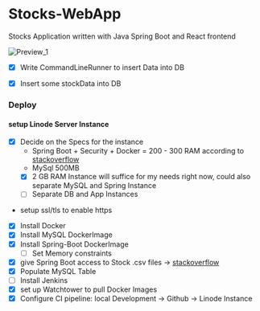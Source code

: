 # Stocks-WebApp

Stocks Application written with Java Spring Boot and React frontend

![Preview_1](https://d33wubrfki0l68.cloudfront.net/5fa8226bd0aad70008c457e9/screenshot.png)




* [x] Write CommandLineRunner to insert Data into DB

* [x] Insert some stockData into DB

### Deploy

#### setup Linode Server Instance

* [x] Decide on the Specs for the instance
  * Spring Boot + Security + Docker = 200 - 300 RAM according to [stackoverflow](https://bit.ly/3cJy7ai)
  * MySql 500MB
  * [x] 2 GB RAM Instance will suffice for my needs right now, could also separate MySQL and Spring Instance
  * [ ] Separate DB and App Instances

* setup ssl/tls to enable https

* [x] Install Docker
* [x] Install MySQL DockerImage
* [x] Install Spring-Boot DockerImage
  * [ ] Set Memory constraints
* [x] give Spring Boot access to Stock .csv files -> [stackoverflow](https://bit.ly/3jnzXAw)
* [x] Populate MySQL Table
* [ ] Install Jenkins
* [x] set up Watchtower to pull Docker Images
* [x] Configure CI pipeline: local Development -> Github -> Linode Instance
